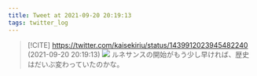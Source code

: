 ```yaml
---
title: Tweet at 2021-09-20 20:19:13
tags: twitter_log
---
```


> [!CITE] https://twitter.com/kaisekiriu/status/1439912023945482240 (2021-09-20 20:19:13)
> ![](https://twitter.com/kaisekiriu/status/1439912023945482240)
> ルネサンスの開始がもう少し早ければ、歴史はだいぶ変わっていたのかな。
